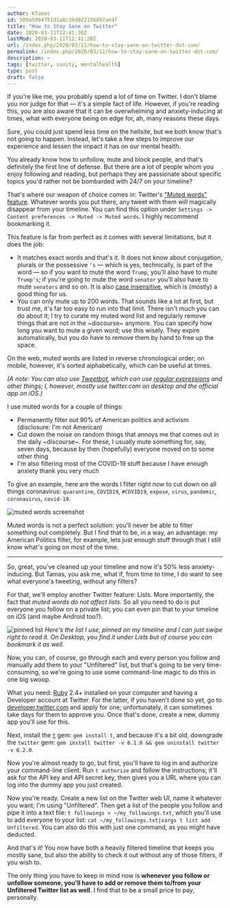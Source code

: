 ```yaml
---
author: KTamas
id: 509a5094751d1a6c36d022156097ae4f
title: "How to Stay Sane on Twitter"
date: 2020-03-11T12:41:30Z
lastMod: 2020-03-11T12:41:30Z
url: /index.php/2020/03/11/how-to-stay-sane-on-twitter-dot-com/
permalink: /index.php/2020/03/11/how-to-stay-sane-on-twitter-dot-com/
description: ~
tags: [twitter, sanity, mentalhealth]
type: post
draft: false
---
```

If you're like me, you probably spend a lot of time on Twitter. I don't blame you nor judge for that — it's a simple fact of life. However, if you're reading this, you are also aware that it can be overwhelming and anxiety-inducing at times, what with everyone being on edge for, ah, many reasons these days.

Sure, you could just spend less time on the hellsite, but we both know that's not going to happen.  Instead, let's take a few steps to improve our experience and lessen the impact it has on our mental health.

You already know how to unfollow, mute and block people, and that's definitely the first line of defense. But there are a lot of people whom you enjoy following and reading, but perhaps they are passionate about specific topics you'd rather not be bombarded with 24/7 on your timeline?

That's where our weapon of choice comes in: Twitter's ["Muted words" feature](https://twitter.com/settings/muted_keywords). Whatever words you put there, any tweet with them will magically disappear from your timeline. You can find this option under `Settings -> Content preferences -> Muted -> Muted words`. I highly recommend bookmarking it.

This feature is far from perfect as it comes with several limitations, but it does the job:

* It matches exact words and that's it. It does not know about conjugation, plurals or the possessive `'s` — which is yes, technically, is part of the word — so if you want to mute the word `Trump`, you'll also have to mute `Trump's`; if you're going to mute the word `senator` you'll also have to mute `senators` and so on. It is also [case insensitive](https://en.wikipedia.org/wiki/Case_sensitivity), which is (mostly) a good thing for us.
* You can only mute up to 200 words. That sounds like a lot at first, but trust me, it's far too easy to run into that limit. There isn't much you can do about it; I try to curate my muted word list and regularly remove things that are not in the ~discourse~ anymore. You can specify how long you want to mute a given word; use this wisely. They expire automatically, but you do have to remove them by hand to free up the space.

On the web, muted words are listed in reverse chronological order; on mobile, however, it's sorted alphabetically, which can be useful at times.

*(A note: You can also use [Tweetbot](https://tapbots.com/tweetbot/), which can use [regular expressions](https://en.wikipedia.org/wiki/Regular_expression) and other things; I, however, mostly use twitter.com on desktop and the official app on iOS.)*

I use muted words for a couple of things:

* Permanently filter out 90% of American politics and activism (disclosure: I'm not American)
* Cut down the noise on random things that annoys me that comes out in the daily ~discourse~. For these, I usually mute something for, say, seven days, because by then (hopefully) everyone moved on to some other thing
* I'm also filtering most of the COVID-19 stuff because I have enough anxiety thank you very much

To give an example, here are the words I filter right now to cut down on all things coronavirus: `quarantine`, `COVID19`, `#COVID19`, `expose`, `virus`, `pandemic`, `coronavirus`, `covid-19`.

![muted words screenshot](https://i.imgur.com/N4Kdono.jpg)

Muted words is not a perfect solution: you'll never be able to filter something out completely. But I find that to be, in a way, an advantage: my American Politics filter, for example, lets just enough stuff through that I still know what's going on most of the time.

---


So, great, you've cleaned up your timeline and now it's 50% less anxiety-inducing. But Tamas, you ask me, what if, from time to time, I do want to see what everyone's tweeting, without any filters? 

For that, we'll employ another Twitter feature: Lists. More importantly, the fact that *muted words do not affect lists*. So all you need to do is put everyone you follow on a private list; you can even pin that to your timeline on iOS (and maybe Android too?).

![pinned list](https://i.imgur.com/IjMEFqY.jpg)
*Here's the list I use, pinned on my timeline and I can just swipe right to read it. On Desktop, you find it under Lists but of course you can bookmark it as well.* 

Now, you can, of course, go through each and every person you follow and manually add them to your "Unfiltered" list, but that's going to be very time-consuming, so we're going to use some command-line magic to do this in one big swoop.

What you need: [Ruby](https://www.ruby-lang.org/en/) 2.4+ installed on your computer and having a Developer account at Twitter. For the latter, if you haven't done so yet, go to [developer.twitter.com](developer.twitter.com) and apply for one; unfortunately, it can sometimes take days for them to approve you. Once that's done, create a new, dummy app you'll use for this.

Next, install the [`t`](https://github.com/sferik/t) gem: `gem install t`, and because it's a bit old, downgrade the `twitter` gem: `gem install twitter -v 6.1.0 && gem uninstall twitter -v 6.2.0`.

Now you're almost ready to go, but first, you'll have to log in and authorize your command-line client. Run `t authorize` and follow the instructions; it'll ask for the API key and API secret key, then gives you a URL where you can log into the dummy app you just created.

Now you're ready. Create a new list on the Twitter web UI, name it whatever you want; I'm using "Unfiltered". Then get a list of the people you follow and pipe it into a text file: `t followings > ~/my_followings.txt`, which you'll use to add everyone to your list: `cat ~/my_followings.txt|xargs t list add Unfiltered`. You can also do this with just one command, as you might have deducted.

And that's it! You now have both a heavily filtered timeline that keeps you mostly sane, but also the ability to check it out without any of those filters, if you wish to.

The only thing you have to keep in mind now is **whenever you follow or unfollow someone, you'll have to add or remove them to/from your Unfiltered Twitter list as well**. I find that to be a small price to pay, personally.